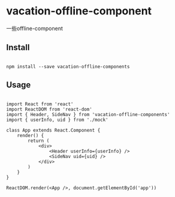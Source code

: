 # vacation-offline-component

一些offline-component

## Install
```

npm install --save vacation-offline-components
```

## Usage
```

import React from 'react'
import ReactDOM from 'react-dom'
import { Header, SideNav } from 'vacation-offline-components'
import { userInfo, uid } from './mock'

class App extends React.Component {
    render() {
        return (
            <div>
                <Header userInfo={userInfo} />
                <SideNav uid={uid} />
            </div>
        )
    }
}

ReactDOM.render(<App />, document.getElementById('app'))
```